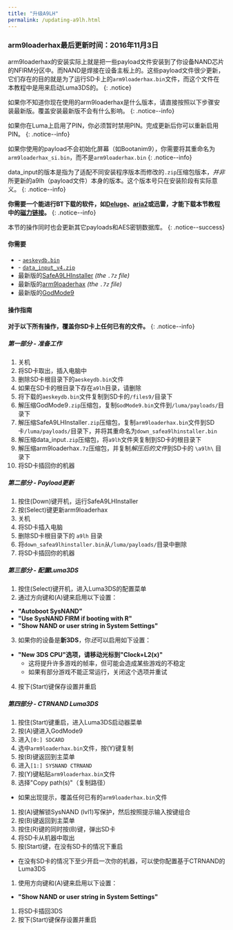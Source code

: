 ```yaml
---
title: "升级A9LH"
permalink: /updating-a9lh.html
---
```


### arm9loaderhax最后更新时间：2016年11月3日

arm9loaderhax的安装实际上就是把一些payload文件安装到了你设备NAND芯片的NFIRM分区中。而NAND是焊接在设备主板上的。这些payload文件很少更新，它们存在的目的就是为了运行SD卡上的`arm9loaderhax.bin`文件，而这个文件在本教程中是用来启动Luma3DS的。
{: .notice}

如果你不知道你现在使用的arm9loaderhax是什么版本，请直接按照以下步骤安装最新版。覆盖安装最新版不会有什么影响。
{: .notice--info}

如果你在Luma上启用了PIN，你必须暂时禁用PIN。完成更新后你可以重新启用PIN。
{: .notice--info}

如果你使用的payload不会初始化屏幕（如Bootanim9），你需要将其重命名为`arm9loaderhax_si.bin`，而不是`arm9loaderhax.bin`
{: .notice--info}

data_input的版本是指为了适配不同安装程序版本而修改的`.zip`压缩包版本，*并非*所更新的a9lh（payload文件）本身的版本。这个版本号只在安装阶段有实际意义。
{: .notice--info}

**你需要一个能进行BT下载的软件，如[Deluge](http://dev.deluge-torrent.org/wiki/Download)、[aria2](https://aria2.github.io/)或迅雷，才能下载本节教程中的[磁力链接](http://baike.baidu.com/item/%E7%A3%81%E5%8A%9B%E9%93%BE%E6%8E%A5)。**
{: .notice--info}

本节的操作同时也会更新其它payloads和AES密钥数据库。
{: .notice--success}

#### 你需要

* <i class="fa fa-magnet" aria-hidden="true" title="这个下载链接是磁力链格式的。请使用BT种子客户端进行下载。"></i> - [`aeskeydb.bin`](magnet:?xt=urn:btih:18b3a17f78e2376e05feaa150749d9fd689b25dc&dn=aeskeydb.bin&tr=udp%3A%2F%2Ftracker.coppersurfer.tk%3A6969%2Fannounce&tr=udp%3A%2F%2Ftracker.opentrackr.org%3A1337%2Fannounce&tr=http%3A%2F%2Ftracker.opentrackr.org%3A1337%2Fannounce&tr=udp%3A%2F%2Fzer0day.ch%3A1337%2Fannounce&tr=udp%3A%2F%2Ftracker.leechers-paradise.org%3A6969%2Fannounce&tr=http%3A%2F%2Fexplodie.org%3A6969%2Fannounce&tr=udp%3A%2F%2Fexplodie.org%3A6969%2Fannounce&tr=udp%3A%2F%2F9.rarbg.com%3A2710%2Fannounce&tr=udp%3A%2F%2Fp4p.arenabg.com%3A1337%2Fannounce&tr=http%3A%2F%2Fp4p.arenabg.com%3A1337%2Fannounce&tr=udp%3A%2F%2Ftracker.aletorrenty.pl%3A2710%2Fannounce&tr=http%3A%2F%2Ftracker.aletorrenty.pl%3A2710%2Fannounce&tr=http%3A%2F%2Ftracker1.wasabii.com.tw%3A6969%2Fannounce&tr=http%3A%2F%2Ftracker.baravik.org%3A6970%2Fannounce&tr=http%3A%2F%2Ftracker.tfile.me%2Fannounce&tr=udp%3A%2F%2Ftorrent.gresille.org%3A80%2Fannounce&tr=http%3A%2F%2Ftorrent.gresille.org%2Fannounce&tr=udp%3A%2F%2Ftracker.yoshi210.com%3A6969%2Fannounce&tr=udp%3A%2F%2Ftracker.tiny-vps.com%3A6969%2Fannounce&tr=udp%3A%2F%2Ftracker.filetracker.pl%3A8089%2Fannounce)
* <i class="fa fa-magnet" aria-hidden="true" title="这个下载链接是磁力链格式的。请使用BT种子客户端进行下载。"></i> - [`data_input_v4.zip`](magnet:?xt=urn:btih:00f03ff69b5961307303d5e4778a2f65a528bf2d&dn=data%5Finput%5Fv4.zip&tr=udp%3A%2F%2Ftracker.coppersurfer.tk%3A6969%2Fannounce&tr=udp%3A%2F%2Ftracker.opentrackr.org%3A1337%2Fannounce&tr=http%3A%2F%2Ftracker.opentrackr.org%3A1337%2Fannounce&tr=udp%3A%2F%2Fzer0day.ch%3A1337%2Fannounce&tr=udp%3A%2F%2Ftracker.leechers-paradise.org%3A6969%2Fannounce&tr=http%3A%2F%2Fexplodie.org%3A6969%2Fannounce&tr=udp%3A%2F%2Fexplodie.org%3A6969%2Fannounce&tr=udp%3A%2F%2F9.rarbg.com%3A2710%2Fannounce&tr=udp%3A%2F%2Fp4p.arenabg.com%3A1337%2Fannounce&tr=http%3A%2F%2Fp4p.arenabg.com%3A1337%2Fannounce&tr=udp%3A%2F%2Ftracker.aletorrenty.pl%3A2710%2Fannounce&tr=http%3A%2F%2Ftracker.aletorrenty.pl%3A2710%2Fannounce&tr=http%3A%2F%2Ftracker1.wasabii.com.tw%3A6969%2Fannounce&tr=http%3A%2F%2Ftracker.baravik.org%3A6970%2Fannounce&tr=http%3A%2F%2Ftracker.tfile.me%2Fannounce&tr=udp%3A%2F%2Ftorrent.gresille.org%3A80%2Fannounce&tr=http%3A%2F%2Ftorrent.gresille.org%2Fannounce&tr=udp%3A%2F%2Ftracker.yoshi210.com%3A6969%2Fannounce&tr=udp%3A%2F%2Ftracker.tiny-vps.com%3A6969%2Fannounce&tr=udp%3A%2F%2Ftracker.filetracker.pl%3A8089%2Fannounce)
* 最新版的[SafeA9LHInstaller](https://github.com/AuroraWright/SafeA9LHInstaller/releases/latest) *(the `.7z` file)*
* 最新版的[arm9loaderhax](https://github.com/AuroraWright/arm9loaderhax/releases/latest) *(the `.7z` file)*
* 最新版的[GodMode9](https://github.com/d0k3/GodMode9/releases/latest)

#### 操作指南

**对于以下所有操作，覆盖你SD卡上任何已有的文件。**
{: .notice--info}

##### 第一部分 - 准备工作

1. 关机
1. 将SD卡取出，插入电脑中
1. 删除SD卡根目录下的`aeskeydb.bin`文件
1. 如果在SD卡的根目录下存在`a9lh`目录，请删除
1. 将下载的`aeskeydb.bin`文件复制到SD卡的`/files9/`目录下
4. 解压缩GodMode9`.zip`压缩包，复制`GodMode9.bin`文件到`/luma/payloads/`目录下
5. 解压缩SafeA9LHInstaller`.zip`压缩包，复制`arm9loaderhax.bin`文件到SD卡`/luma/payloads/`目录下，并将其重命名为`down_safea9lhinstaller.bin`
7. 解压缩data_input`.zip`压缩包，将`a9lh`文件夹复制到SD卡的根目录下
8. 解压缩arm9loaderhax`.7z`压缩包，并复制*解压后的文件*到SD卡的 `\a9lh\` 目录下
9. 将SD卡插回你的机器

##### 第二部分 - Payload更新

1. 按住(Down)键开机，运行SafeA9LHInstaller
1. 按(Select)键更新arm9loaderhax
1. 关机
1. 将SD卡插入电脑
1. 删除SD卡根目录下的 `a9lh` 目录
1. 将`down_safea9lhinstaller.bin`从`/luma/payloads/`目录中删除
1. 将SD卡插回你的机器

##### 第三部分 - 配置Luma3DS

1. 按住(Select)键开机，进入Luma3DS的配置菜单
2. 通过方向键和(A)键来启用以下设置：
  + **"Autoboot SysNAND"**
  + **"Use SysNAND FIRM if booting with R"**
  + **"Show NAND or user string in System Settings"**
3. 如果你的设备是**新3DS**，你*还*可以启用如下设置：
  + **"New 3DS CPU"选项，请移动光标到"Clock+L2(x)"**
    + 这将提升许多游戏的帧率，但可能会造成某些游戏的不稳定
    + 如果有部分游戏不能正常运行，关闭这个选项并重试
4. 按下(Start)键保存设置并重启

##### 第四部分 - CTRNAND Luma3DS

1. 按住(Start)键重启，进入Luma3DS启动器菜单
1. 按(A)键进入GodMode9
1. 进入`[0:] SDCARD`
1. 选中`arm9loaderhax.bin`文件，按(Y)键复制
1. 按(B)键返回到主菜单
1. 进入`[1:] SYSNAND CTRNAND`
1. 按(Y)键粘贴`arm9loaderhax.bin`文件
1. 选择"Copy path(s)"（复制路径）
  + 如果出现提示，覆盖任何已有的`arm9loaderhax.bin`文件
1. 按(A)键解锁SysNAND (lvl1)写保护，然后按照提示输入按键组合
1. 按(B)键返回到主菜单
1. 按住(R)键的同时按(B)键，弹出SD卡
1. 将SD卡从机器中取出
1. 按(Start)键，在没有SD卡的情况下重启
  + 在没有SD卡的情况下至少开启一次你的机器，可以使你配置基于CTRNAND的Luma3DS
1. 使用方向键和(A)键来启用以下设置：
  + **"Show NAND or user string in System Settings"**
1. 将SD卡插回3DS
1. 按下(Start)键保存设置并重启
